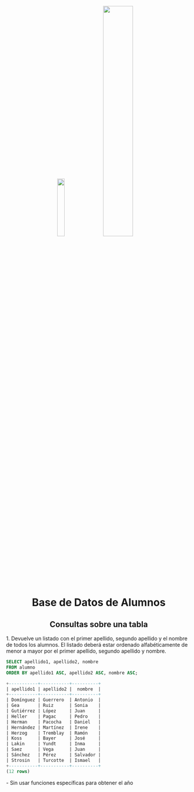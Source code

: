 <p align= "center"><img  width="20%" src= "https://upload.wikimedia.org/wikipedia/commons/2/29/Postgresql_elephant.svg">
<img  width="40%" src= "https://i.imgur.com/DLaHH38.jpeg"></p>



<h1 align= "center"> Base de Datos de Alumnos</h1> 

<h2 align= "center">Consultas sobre una tabla</h2>

<p>1. Devuelve un listado con el primer apellido, segundo apellido y el nombre de todos los alumnos. El listado deberá estar ordenado alfabéticamente de menor a mayor por el primer apellido, segundo apellido y nombre.</p>

```sql
SELECT apellido1, apellido2, nombre
FROM alumno
ORDER BY apellido1 ASC, apellido2 ASC, nombre ASC;

+-----------+-----------+----------+
| apellido1 | apellido2 |  nombre  |
+-----------+-----------+----------+
| Domínguez | Guerrero  | Antonio  |
| Gea       | Ruiz      | Sonia    |
| Gutiérrez | López     | Juan     |
| Heller    | Pagac     | Pedro    |
| Herman    | Pacocha   | Daniel   |
| Hernández | Martínez  | Irene    |
| Herzog    | Tremblay  | Ramón    |
| Koss      | Bayer     | José     |
| Lakin     | Yundt     | Inma     |
| Saez      | Vega      | Juan     |
| Sánchez   | Pérez     | Salvador |
| Strosin   | Turcotte  | Ismael   | 
+-----------+-----------+----------+
(12 rows)
```



<p> -  Sin usar funciones específicas para obtener el año </p>



